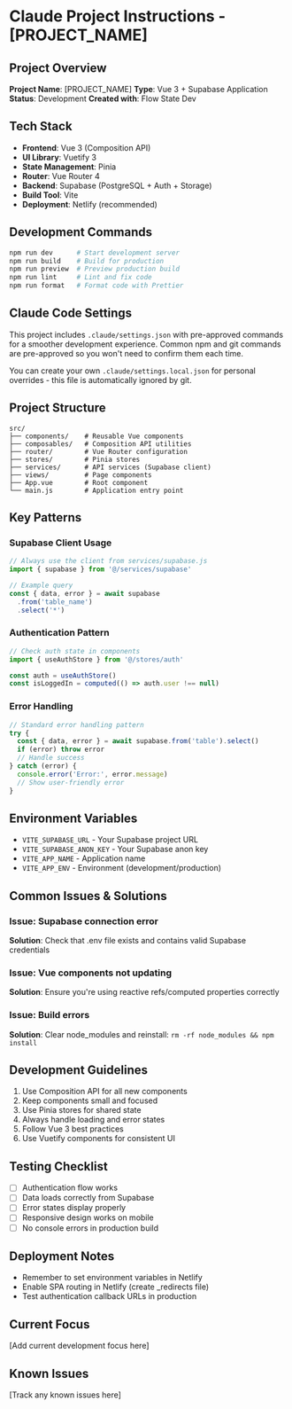 # Claude Project Instructions - [PROJECT_NAME]

## Project Overview
**Project Name**: [PROJECT_NAME]
**Type**: Vue 3 + Supabase Application
**Status**: Development
**Created with**: Flow State Dev

## Tech Stack
- **Frontend**: Vue 3 (Composition API)
- **UI Library**: Vuetify 3
- **State Management**: Pinia
- **Router**: Vue Router 4
- **Backend**: Supabase (PostgreSQL + Auth + Storage)
- **Build Tool**: Vite
- **Deployment**: Netlify (recommended)

## Development Commands
```bash
npm run dev      # Start development server
npm run build    # Build for production
npm run preview  # Preview production build
npm run lint     # Lint and fix code
npm run format   # Format code with Prettier
```

## Claude Code Settings
This project includes `.claude/settings.json` with pre-approved commands for a smoother development experience. Common npm and git commands are pre-approved so you won't need to confirm them each time.

You can create your own `.claude/settings.local.json` for personal overrides - this file is automatically ignored by git.

## Project Structure
```
src/
├── components/    # Reusable Vue components
├── composables/   # Composition API utilities
├── router/        # Vue Router configuration
├── stores/        # Pinia stores
├── services/      # API services (Supabase client)
├── views/         # Page components
├── App.vue        # Root component
└── main.js        # Application entry point
```

## Key Patterns

### Supabase Client Usage
```javascript
// Always use the client from services/supabase.js
import { supabase } from '@/services/supabase'

// Example query
const { data, error } = await supabase
  .from('table_name')
  .select('*')
```

### Authentication Pattern
```javascript
// Check auth state in components
import { useAuthStore } from '@/stores/auth'

const auth = useAuthStore()
const isLoggedIn = computed(() => auth.user !== null)
```

### Error Handling
```javascript
// Standard error handling pattern
try {
  const { data, error } = await supabase.from('table').select()
  if (error) throw error
  // Handle success
} catch (error) {
  console.error('Error:', error.message)
  // Show user-friendly error
}
```

## Environment Variables
- `VITE_SUPABASE_URL` - Your Supabase project URL
- `VITE_SUPABASE_ANON_KEY` - Your Supabase anon key
- `VITE_APP_NAME` - Application name
- `VITE_APP_ENV` - Environment (development/production)

## Common Issues & Solutions

### Issue: Supabase connection error
**Solution**: Check that .env file exists and contains valid Supabase credentials

### Issue: Vue components not updating
**Solution**: Ensure you're using reactive refs/computed properties correctly

### Issue: Build errors
**Solution**: Clear node_modules and reinstall: `rm -rf node_modules && npm install`

## Development Guidelines
1. Use Composition API for all new components
2. Keep components small and focused
3. Use Pinia stores for shared state
4. Always handle loading and error states
5. Follow Vue 3 best practices
6. Use Vuetify components for consistent UI

## Testing Checklist
- [ ] Authentication flow works
- [ ] Data loads correctly from Supabase
- [ ] Error states display properly
- [ ] Responsive design works on mobile
- [ ] No console errors in production build

## Deployment Notes
- Remember to set environment variables in Netlify
- Enable SPA routing in Netlify (create _redirects file)
- Test authentication callback URLs in production

## Current Focus
[Add current development focus here]

## Known Issues
[Track any known issues here]